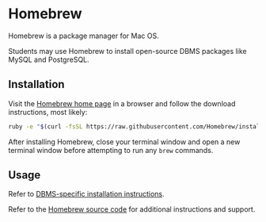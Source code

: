 # Homebrew

Homebrew is a package manager for Mac OS.

Students may use Homebrew to install open-source DBMS packages like MySQL and PostgreSQL.

## Installation

Visit the [Homebrew home page](http://brew.sh/) in a browser and follow the download instructions, most likely:

```` sh
ruby -e "$(curl -fsSL https://raw.githubusercontent.com/Homebrew/install/master/install)"
````

After installing Homebrew, close your terminal window and open a new terminal window before attempting to run any `brew` commands.

## Usage

Refer to [DBMS-specific installation instructions](/notes/database-management/software/).

Refer to the [Homebrew source code](https://github.com/Homebrew/homebrew) for additional instructions and support.
